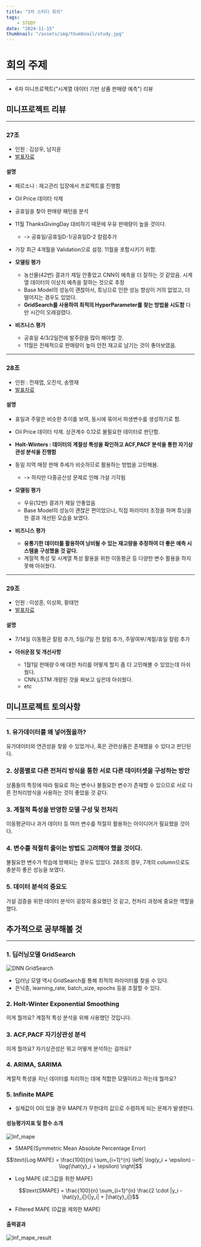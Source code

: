 ```yaml
---
title: "3차 스터디 회의"
tags:
    - STUDY
date: "2024-11-15"
thumbnail: "/assets/img/thumbnail/study.jpg"
---
```


# 회의 주제
---
* 6차 미니프로젝트("시계열 데이터 기반 상품 판매량 예측") 리뷰

## 미니프로젝트 리뷰
---

### 27조 
- 인원 : 김상우, 남지윤
- [발표자료](https://docs.google.com/presentation/d/1loOAjxrzyYfRfvmB7xvi6fiXxznS5Mb-/edit?usp=drive_link&ouid=110582999063746602025&rtpof=true&sd=true)

#### 설명
- 페르소나 : 재고관리 입장에서 프로젝트를 진행함
- Oil Price 데이터 삭제
- 공휴일을 찾아 판매량 패턴을 분석
- 11월 ThanksGivingDay 대비하기 때문에 우유 판매량이 높을 것이다.
    - -> 공휴일/공휴일D-1/공휴일D-2 칼럼추가
- 가장 최근 4개월을 Validation으로 설정. 11월을 포함시키기 위함.

- **모델링 평가**
    - 농산물(42번) 결과가 제일 안좋았고 CNN이 예측을 더 잘하는 것 같았음. 시계열 데이터의 이상치 예측을 잘하는 것으로 추정
    - Base Model의 성능이 괜찮아서, 튜닝으로 인한 성능 향상이 거의 없었고, 더 떨어지는 경우도 있었다.
    - **GridSearch를 사용하여 최적의 HyperParameter를 찾는 방법을 시도함** 다만 시간이 오래걸렸다.
- **비즈니스 평가**
    - 공휴일 4/3/2일전에 발주량을 많이 해야할 것.
    - 11월은 전체적으로 판매량이 높아 안전 재고로 남기는 것이 좋아보였음.

---
### 28조
- 인원 : 전재엽, 오진석, 송명재
- [발표자료](https://docs.google.com/presentation/d/1C9mm9pbhM1d3nky-IPDG_GyIPwj706UT/edit?usp=drive_link&ouid=110582999063746602025&rtpof=true&sd=true)

#### 설명
- 휴일과 주말은 비슷한 추이를 보여, 동시에 묶어서 파생변수를 생성하기로 함.
- Oil Price 데이터 삭제. 상관계수 0.12로 불필요한 데이터로 판단함.
- **Holt-Winters : 데이터의 계절성 특성을 확인하고 ACF,PACF 분석을 통한 자기상관성 분석을 진행함**
- 동일 지역 매장 판매 추세가 비슷하므로 활용하는 방법을 고민해봄.
    - -> 하지만 다중공산성 문제로 인해 가설 기각됨


- **모델링 평가**
    - 우유(12번) 결과가 제일 안좋았음
    - Base Model의 성능이 괜찮은 편이었으나, 직접 파라미터 조정을 하며 튜닝을 한 결과 개선된 모습을 보였다.
- **비즈니스 평가**
    - **유통기한 데이터를 활용하여 낭비될 수 있는 재고량을 추정하여 더 좋은 예측 시스템을 구성했을 것 같다.**
    - 계절적 특성 및 시계열 특성 활용을 위한 이동평균 등 다양한 변수 활용을 하지 못해 아쉬웠다.

---
### 29조
- 인원 : 이성훈, 이상화, 황태언
- [발표자료](https://docs.google.com/presentation/d/1oxQgknJEIxAe8R-NHMRNDL_Uqu2Sx1g4/edit?usp=drive_link&ouid=110582999063746602025&rtpof=true&sd=true)

#### 설명
- 7/14일 이동평균 칼럼 추가, 5일/7일 전 칼럼 추가, 주말여부/계절/휴일 칼럼 추가

- **아쉬운점 및 개선사항**
    - 1월1일 판매량 0 에 대한 처리를 어떻게 할지 좀 더 고민해볼 수 있었는데 아쉬웠다.
    - CNN,LSTM 개량된 것을 짜보고 싶은데 아쉬웠다.
    - etc



## 미니프로젝트 토의사항
---

### 1. 유가데이터를 왜 넣어줬을까?
유가데이터와 연관성을 찾을 수 있었거나, 혹은 관련상품은 존재했을 수 있다고 판단된다.

### 2. 상품별로 다른 전처리 방식을 통한 서로 다른 데이터셋을 구성하는 방안
상품들의 특징에 따라 필요로 하는 변수나 불필요한 변수가 존재할 수 있으므로 서로 다른 전처리방식을 사용하는 것이 좋았을 것 같다.

### 3. 계절적 특성을 반영한 모델 구성 및 전처리
이동평균이나 과거 데이터 등 여러 변수를 적절히 활용하는 아이디어가 필요했을 것이다.

### 4. 변수를 적절히 줄이는 방법도 고려해야 했을 것이다.
불필요한 변수가 학습에 방해되는 경우도 있었다. 28조의 경우, 7개의 column으로도 충분히 좋은 성능을 보였다.

### 5. 데이터 분석의 중요도
가설 검증을 위한 데이터 분석이 굉장히 중요했던 것 같고, 전처리 과정에 중요한 역할을 했다.


## 추가적으로 공부해볼 것
---

### 1. 딥러닝모델 GridSearch
![DNN GridSearch](/assets/img/study/GridSearch.PNG)
- 딥러닝 모델 역시 GridSearch를 통해 최적의 파라미터를 찾을 수 있다.
- 은닉층, learning_rate, batch_size, epochs 등을 조절할 수 있다.


### 2. Holt-Winter Exponential Smoothing
이게 뭘까요? 계절적 특성 분석을 위해 사용했던 것입니다.

### 3. ACF,PACF 자기상관성 분석
이게 뭘까요? 자기상관성은 뭐고 어떻게 분석하는 걸까요?

### 4. ARIMA, SARIMA
계절적 특성을 지닌 데이터를 처리하는 데에 적합한 모델이라고 하는데 뭘까요?

### 5. Infinite MAPE
- 실제값이 0이 있을 경우 MAPE가 무한대의 값으로 수렴하게 되는 문제가 발생한다.

#### 성능평가지표 및 함수 소개
![Inf_mape](/assets/img/study/inf_mape.PNG)
- SMAPE(Symmetric Mean Absolute Percentage Error)

$$\text{Log MAPE} = \frac{100}{n} \sum_{i=1}^{n} \left| \log(y_i + \epsilon) - \log(\hat{y}_i + \epsilon) \right|$$
- Log MAPE (로그값을 취한 MAPE)

$$\text{SMAPE} = \frac{100}{n} \sum_{i=1}^{n} \frac{2 \cdot |y_i - \hat{y}_i|}{|y_i| + |\hat{y}_i|}$$
- Filtered MAPE (0값을 제외한 MAPE)

#### 출력결과
![Inf_mape_result](/assets/img/study/inf_mape_result.PNG)
